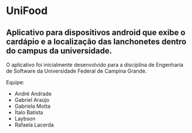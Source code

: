 # UniFood
## Aplicativo para dispositivos android que exibe o cardápio e a localização das lanchonetes dentro do campus da universidade.
O aplicativo foi inicialmente desenvolvido para a disciplina de Engenharia de Software da Universidade Federal de Campina Grande.

Equipe:
- André Andrade
- Gabriel Araújo
- Gabriela Motta
- Ítalo Batista
- Laybson 
- Rafaela Lacerda
